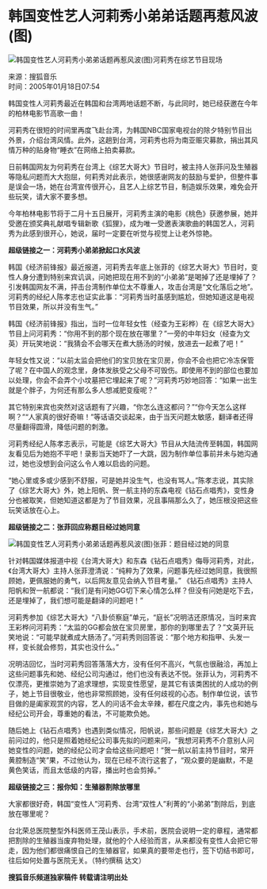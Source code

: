 # 韩国变性艺人河莉秀小弟弟话题再惹风波(图)

![韩国变性艺人河莉秀小弟弟话题再惹风波(图)](https://photo.sohu.com/20050118/Img223989882.jpg)河莉秀在综艺节目现场

来源：搜狐音乐  
时间：2005年01月18日07:54  

韩国变性人河莉秀最近在韩国和台湾两地话题不断，与此同时，她已经获邀在今年的柏林电影节高歌一曲！

河莉秀在很短的时间里再度飞赴台湾，为韩国NBC国家电视台的除夕特别节目出外景，介绍台湾风情。此外，这趟到台湾，河莉秀也将为南亚赈灾募款，捐出其风情万种的贴身物“睡衣”在网络上拍卖募款。

日前韩国网友为何莉秀在台湾上《综艺大哥大》节目时，被主持人张菲问及生殖器等隐私问题而大大抱屈，何莉秀对此表示，她很感谢网友的鼓励与爱护，但整件事是误会一场，她在台湾宣传很开心，且艺人上综艺节目，制造娱乐效果，难免会开些玩笑，请大家不要多想。

今年柏林电影节将于二月十五日展开，河莉秀主演的电影《桃色》获邀参展，她并受邀在颁奖典礼献唱专辑新歌《狐狸》，成为唯一受邀表演歌曲的韩国艺人，河莉秀为此感到很开心，她说，届时一定要在听觉与视觉上让老外惊艳。

**超级链接之一：河莉秀小弟弟掀起口水风波**

韩国《经济前锋报》最近报道，河莉秀去年底上张菲的《综艺大哥大》节目时，变性人身分遭到特别来宾讥讽，问她把现在用不到的“小弟弟”是喝掉了还是埋掉了？引发韩国网友不满，抨击台湾制作单位太不尊重人，攻击台湾是“文化落后之地”。河莉秀的经纪人陈孝志也证实此事：“河莉秀当时虽感到尴尬，但她知道这是电视节目效果，所以并没有生气。”

韩国《经济前锋报》指出，当时一位年轻女性（经查为王彩桦）在《综艺大哥大》节目上问河莉秀：“你用不到的那个现在放在哪里？”一旁的中年妇女（经查为文英）开玩笑地说：“我猜会不会哪天在煮大肠汤的时候，放进去一起煮了吧！”

年轻女性又说：“以前太监会把他们的宝贝放在宝贝房，你会不会也把它冷冻保管了呢？在中国人的观念里，身体发肤受之父母不可毁伤。即使用不到的部位也要加以处理，你会不会弄个小坟墓把它埋起来了呢？”河莉秀巧妙地回答：“如果一出生就是个胖子，为何还有那么多人想减肥变瘦呢？”

其它特别来宾也突然对这话题有了兴趣，“你怎么连这都问？”“你今天怎么这样啊？”“人家真的很好奇嘛！”等话语交谈起来，由于当天问题太敏感，翻译者还得尽量翻得圆滑，降低问题的刺激。

河莉秀经纪人陈孝志表示，可能是《综艺大哥大》节目从大陆流传至韩国，韩国网友看见后为她抱不平吧！录影当天她吓了一大跳，因为制作单位事前并未与她沟通过，她也没想到会问这么令人难以启齿的问题。

“她心里或多或少感到不舒服，可是她并没生气，也没有骂人。”陈孝志说，其实除了《综艺大哥大》外，她上阳帆、贺一航主持的东森电视《钻石点唱秀》，变性身分也被取笑，但她知道这都是为了节目效果，况且事隔那么久了，她压根没把这些玩笑话放在心上。

**超级链接之二：张菲回应称题目经过她同意**

![韩国变性艺人河莉秀小弟弟话题再惹风波(图)](https://photo.sohu.com/20050118/Img223989883.jpg)张菲：题目经过她的同意

针对韩国媒体报道中视《台湾大哥大》和东森《钻石点唱秀》侮辱河莉秀，对此，《台湾大哥大》主持人张菲澄清说：“纯粹为了效果，问题事先经过她同意，我很照顾她，更佩服她的勇气，以后网友意见会纳入节目考量。” 《钻石点唱秀》主持人阳帆和贺一航都说：“我们是有问她GG切下来心情怎么样？但没有问她是吃下去，还是埋掉了，我们想可能是翻译的问题吧！”

河莉秀参加《综艺大哥大》“八卦侦察庭”单元，“庭长”况明洁还原情况，当时来宾王彩桦问河莉秀：“太监的GG都会放在宝贝房里，那你的到哪里去了？”文英开玩笑地说：“可能早就煮成大肠汤了。”河莉秀则回答说：“那个地方和指甲、头发一样，变长就会修剪，其实也没什么。”

况明洁回忆，当时河莉秀回答落落大方，没有任何不高兴，气氛也很融洽，再加上这些问题事先和她、经纪公司沟通过，他们也没有表达不悦。张菲认为，河莉秀不仅漂亮，更推崇她为了追求理想，实现变性愿望，是其它有该类困扰的人成功的例子，她上节目很敬业，他也非常照顾她，没有任何歧视的心态。制作单位说，该节目做的是阖家观赏的内容，艺人的问话不会太辛辣，都在尺度之内，事先也和她与经纪公司开会，尊重她的看法，不可能欺负她。

随后她上《钻石点唱秀》也遇到类似情况，阳帆说，那些问题是《综艺大哥大》之前问过的，他只是照着她经纪公司事先拟的问题来问，“我想河莉秀不介意别人问她变性的问题，她的经纪公司才会给这些问题吧！”贺一航以前主持节目时，常开黄腔制造“笑”果，不过他认为，现在已经不流行这套了，“观众要的是幽默，不是黄色笑话，而且太低级的内容，播出时也会剪掉。”

**超级链接之三：报你知：生殖器割除放哪里**

大家都很好奇，韩国“变性人”河莉秀、台湾“双性人”利菁的“小弟弟”割除后，到底放在哪里呢？

台北荣总医院整型外科医师王茂山表示，手术前，医院会说明一定的章程，通常都把割除的生殖器当废弃物处理，就他的个人经验而言，从来都没有变性人会把它带走，因为他们都很痛恨自己的生殖器官，如果真的要带走也行，签下切结书即可，往后如何处置与医院无关。（特约撰稿 达文）

**搜狐音乐频道独家稿件 转载请注明出处**
<!-- tcd_original_link http://music.yule.sohu.com/20050118/n223989859.shtml -->
